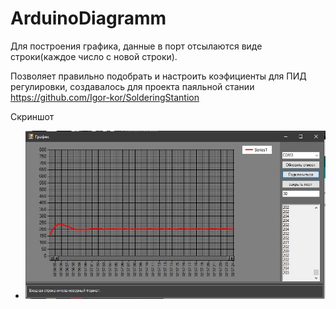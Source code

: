 # ArduinoDiagramm

Для построения графика, данные в порт отсылаются  виде строки(каждое число с новой строки).

Позволяет правильно подобрать и настроить коэфициенты для ПИД регулировки, создавалось для проекта паяльной стании https://github.com/Igor-kor/SolderingStantion

Скриншот
- ![скрин](https://github.com/Igor-kor/SolderingStantion/blob/master/img/screenafter.jpg)
